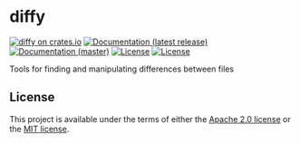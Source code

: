# diffy

[![diffy on crates.io](https://img.shields.io/crates/v/diffy)](https://crates.io/crates/diffy)
[![Documentation (latest release)](https://docs.rs/diffy/badge.svg)](https://docs.rs/diffy/)
[![Documentation (master)](https://img.shields.io/badge/docs-master-59f)](https://bmwill.github.io/diffy/diffy/)
[![License](https://img.shields.io/badge/license-Apache-green.svg)](LICENSE-APACHE)
[![License](https://img.shields.io/badge/license-MIT-green.svg)](LICENSE-MIT)

Tools for finding and manipulating differences between files

## License

This project is available under the terms of either the [Apache 2.0
license](LICENSE-APACHE) or the [MIT license](LICENSE-MIT).
